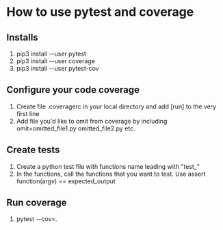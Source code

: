 # How to use pytest and coverage
## Installs
1. pip3 install --user pytest
2. pip3 install --user coverage
3. pip3 install --user pytest-cov
## Configure your code coverage
1. Create file .coveragerc in your local directory and add [run] to the very first line
2. Add file you'd like to omit from coverage by including omit=omitted_file1.py omitted_file2.py etc.
## Create tests
1. Create a python test file with functions name leading with "test_"
2. In the functions, call the functions that you want to test. Use assert function(argv) == expected_output
## Run coverage
1. pytest --cov=.
